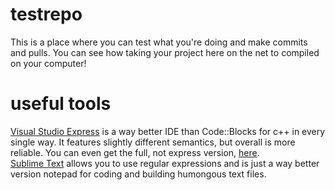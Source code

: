 # testrepo
This is a place where you can test what you're doing and make commits and pulls. You can see how taking your project here on the net to compiled on your computer!

# useful tools
<a href="http://www.visualstudio.com/downloads/download-visual-studio-vs#d-express-windows-desktop">Visual Studio Express</a> is a way better IDE than Code::Blocks for c++ in every single way. It features slightly different semantics, but overall is more reliable. You can even get the full, not express version, <a href="https://www.dreamspark.com/Product/Product.aspx?productid=93">here</a>. <br>
<a href="http://www.sublimetext.com/3">Sublime Text</a> allows you to use regular expressions and is just a way better version notepad for coding and building humongous text files.
